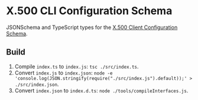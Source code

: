 # X.500 CLI Configuration Schema

JSONSchema and TypeScript types for the
[X.500 Client Configuration Schema](https://wildboar-software.github.io/directory/docs/client-config).

## Build

1. Compile `index.ts` to `index.js`: `tsc ./src/index.ts`.
2. Convert `index.js` to `index.json`: `node -e 'console.log(JSON.stringify(require("./src/index.js").default));' > ./src/index.json`.
3. Convert `index.json` to `index.d.ts`: `node ./tools/compileInterfaces.js`.
